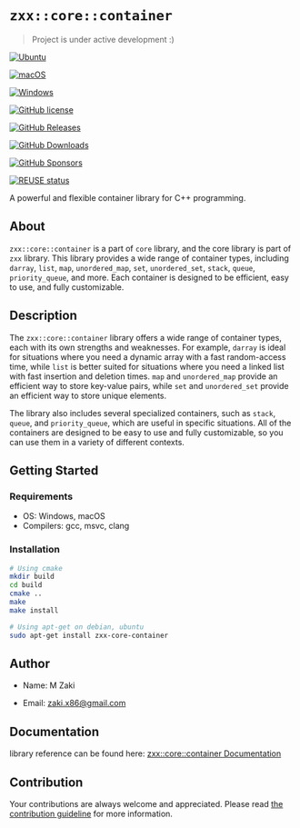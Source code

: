 # `zxx::core::container`

> Project is under active development :)

[![Ubuntu](https://github.com/zaki-x86/core-container/workflows/Ubuntu/badge.svg)](https://github.com/zaki-x86/core-container/actions?query=workflow%3AUbuntu)

[![macOS](https://github.com/zaki-x86/core-container/workflows/macOS/badge.svg)](https://github.com/zaki-x86/core-container/actions?query=workflow%3AmacOS)

[![Windows](https://github.com/zaki-x86/core-container/workflows/Windows/badge.svg)](https://github.com/zaki-x86/core-container/actions?query=workflow%3AWindows)

[![GitHub license](https://img.shields.io/badge/license-MIT-blue.svg)](https://raw.githubusercontent.com/zaki-x86/core-container/main/LICENSE.MIT)

[![GitHub Releases](https://img.shields.io/github/release/zaki-x86/core-container.svg)](https://github.com/zaki-x86/core-container/releases)

[![GitHub Downloads](https://img.shields.io/github/downloads/zaki-x86/core-container/total)](https://github.com/nlohmann/json/releases)

[![GitHub Sponsors](https://img.shields.io/badge/GitHub-Sponsors-ff69b4)](https://github.com/sponsors/zaki-x86)

[![REUSE status](https://api.reuse.software/badge/github.com/zaki-x86/core-container)](https://api.reuse.software/info/github.com/zaki-x86/core-container)

A powerful and flexible container library for C++ programming.

## About

`zxx::core::container` is a part of `core` library, and the core library is part of `zxx` library. This library provides a wide range of container types, including `darray`, `list`, `map`, `unordered_map`, `set`, `unordered_set`, `stack`, `queue`, `priority_queue`, and more. Each container is designed to be efficient, easy to use, and fully customizable.

## Description

The `zxx::core::container` library offers a wide range of container types, each with its own strengths and weaknesses. For example, `darray` is ideal for situations where you need a dynamic array with a fast random-access time, while `list` is better suited for situations where you need a linked list with fast insertion and deletion times. `map` and `unordered_map` provide an efficient way to store key-value pairs, while `set` and `unordered_set` provide an efficient way to store unique elements.

The library also includes several specialized containers, such as `stack`, `queue`, and `priority_queue`, which are useful in specific situations. All of the containers are designed to be easy to use and fully customizable, so you can use them in a variety of different contexts.

## Getting Started

### Requirements

- OS: Windows, macOS
- Compilers: gcc, msvc, clang

### Installation

```bash
# Using cmake
mkdir build
cd build
cmake ..
make
make install

# Using apt-get on debian, ubuntu
sudo apt-get install zxx-core-container
```

## Author

- Name: M Zaki

- Email: zaki.x86@gmail.com

## Documentation

library reference can be found here: [zxx::core::container Documentation](https://zaki-x86.github.io/zxx_core_container/index.html)
## Contribution

Your contributions are always welcome and appreciated.
Please read [the contribution guideline]() for more information.

